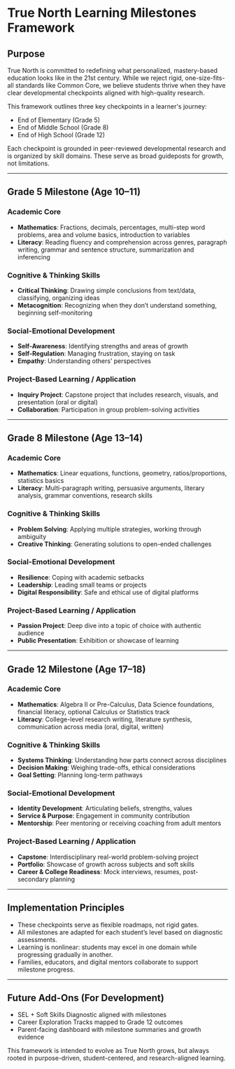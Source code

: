 # True North Learning Milestones Framework

## Purpose
True North is committed to redefining what personalized, mastery-based education looks like in the 21st century. While we reject rigid, one-size-fits-all standards like Common Core, we believe students thrive when they have clear developmental checkpoints aligned with high-quality research.

This framework outlines three key checkpoints in a learner's journey:
- End of Elementary (Grade 5)
- End of Middle School (Grade 8)
- End of High School (Grade 12)

Each checkpoint is grounded in peer-reviewed developmental research and is organized by skill domains. These serve as broad guideposts for growth, not limitations.

---

## Grade 5 Milestone (Age 10–11)

### Academic Core
- **Mathematics**: Fractions, decimals, percentages, multi-step word problems, area and volume basics, introduction to variables
- **Literacy**: Reading fluency and comprehension across genres, paragraph writing, grammar and sentence structure, summarization and inferencing

### Cognitive & Thinking Skills
- **Critical Thinking**: Drawing simple conclusions from text/data, classifying, organizing ideas
- **Metacognition**: Recognizing when they don’t understand something, beginning self-monitoring

### Social-Emotional Development
- **Self-Awareness**: Identifying strengths and areas of growth
- **Self-Regulation**: Managing frustration, staying on task
- **Empathy**: Understanding others’ perspectives

### Project-Based Learning / Application
- **Inquiry Project**: Capstone project that includes research, visuals, and presentation (oral or digital)
- **Collaboration**: Participation in group problem-solving activities

---

## Grade 8 Milestone (Age 13–14)

### Academic Core
- **Mathematics**: Linear equations, functions, geometry, ratios/proportions, statistics basics
- **Literacy**: Multi-paragraph writing, persuasive arguments, literary analysis, grammar conventions, research skills

### Cognitive & Thinking Skills
- **Problem Solving**: Applying multiple strategies, working through ambiguity
- **Creative Thinking**: Generating solutions to open-ended challenges

### Social-Emotional Development
- **Resilience**: Coping with academic setbacks
- **Leadership**: Leading small teams or projects
- **Digital Responsibility**: Safe and ethical use of digital platforms

### Project-Based Learning / Application
- **Passion Project**: Deep dive into a topic of choice with authentic audience
- **Public Presentation**: Exhibition or showcase of learning

---

## Grade 12 Milestone (Age 17–18)

### Academic Core
- **Mathematics**: Algebra II or Pre-Calculus, Data Science foundations, financial literacy, optional Calculus or Statistics track
- **Literacy**: College-level research writing, literature synthesis, communication across media (oral, digital, written)

### Cognitive & Thinking Skills
- **Systems Thinking**: Understanding how parts connect across disciplines
- **Decision Making**: Weighing trade-offs, ethical considerations
- **Goal Setting**: Planning long-term pathways

### Social-Emotional Development
- **Identity Development**: Articulating beliefs, strengths, values
- **Service & Purpose**: Engagement in community contribution
- **Mentorship**: Peer mentoring or receiving coaching from adult mentors

### Project-Based Learning / Application
- **Capstone**: Interdisciplinary real-world problem-solving project
- **Portfolio**: Showcase of growth across subjects and soft skills
- **Career & College Readiness**: Mock interviews, resumes, post-secondary planning

---

## Implementation Principles
- These checkpoints serve as flexible roadmaps, not rigid gates.
- All milestones are adapted for each student’s level based on diagnostic assessments.
- Learning is nonlinear: students may excel in one domain while progressing gradually in another.
- Families, educators, and digital mentors collaborate to support milestone progress.

---

## Future Add-Ons (For Development)
- SEL + Soft Skills Diagnostic aligned with milestones
- Career Exploration Tracks mapped to Grade 12 outcomes
- Parent-facing dashboard with milestone summaries and growth evidence

This framework is intended to evolve as True North grows, but always rooted in purpose-driven, student-centered, and research-aligned learning.
